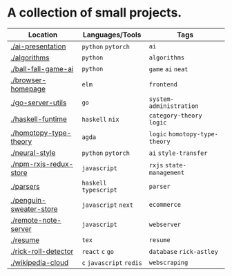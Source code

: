 # A collection of small projects.

| Location | Languages/Tools | Tags |
| --- | --- | --- |
| [./ai-presentation]() | `python` `pytorch` | `ai` |
| [./algorithms]() | `python` | `algorithms` |
| [./ball-fall-game-ai]() | `python` | `game` `ai` `neat` |
| [./browser-homepage]() | `elm` | `frontend` |
| [./go-server-utils]() | `go` | `system-administration` |
| [./haskell-funtime]() | `haskell` `nix` | `category-theory` `logic` |
| [./homotopy-type-theory]() | `agda` | `logic` `homotopy-type-theory` |
| [./neural-style]() | `python` `pytorch` | `ai` `style-transfer` |
| [./npm-rxjs-redux-store]() | `javascript` | `rxjs` `state-management` |
| [./parsers]() | `haskell` `typescript` | `parser` |
| [./penguin-sweater-store]() | `javascript` `next` | `ecommerce` |
| [./remote-note-server]() | `javascript` | `webserver` |
| [./resume]() | `tex` | `resume` |
| [./rick-roll-detector](https://www.youtube.com/watch?v=dQw4w9WgXcQ&ab_channel=RickAstley) | `react` `c` `go` | `database` `rick-astley` |
| [./wikipedia-cloud]() | `c` `javascript` `redis` | `webscraping` |
